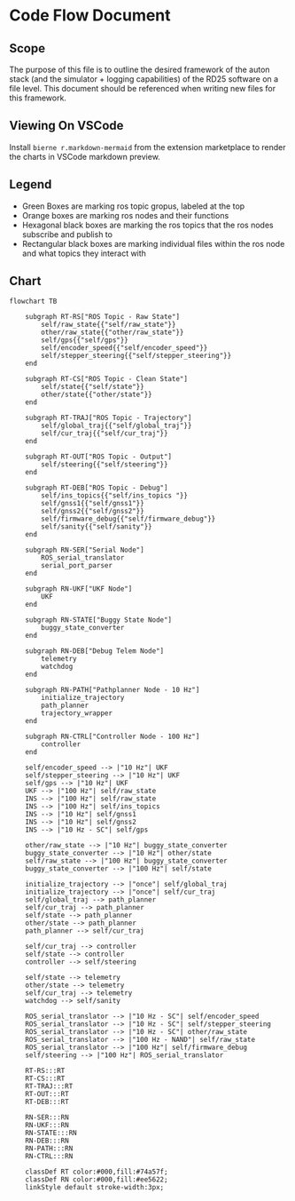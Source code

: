 # Code Flow Document
## Scope
The purpose of this file is to outline the desired framework of the auton stack (and the simulator + logging capabilities) of the RD25 software on a file level. This document should be referenced when writing new files for this framework.

## Viewing On VSCode
Install `bierne
r.markdown-mermaid` from the extension marketplace to render the charts in VSCode markdown preview.

## Legend
- Green Boxes are marking ros topic gropus, labeled at the top
- Orange boxes are marking ros nodes and their functions
- Hexagonal black boxes are marking the ros topics that the ros nodes subscribe and publish to 
- Rectangular black boxes are marking individual files within the ros node and what topics they interact with

## Chart


```mermaid
flowchart TB

    subgraph RT-RS["ROS Topic - Raw State"]
        self/raw_state{{"self/raw_state"}}
        other/raw_state{{"other/raw_state"}}
        self/gps{{"self/gps"}}
        self/encoder_speed{{"self/encoder_speed"}}
        self/stepper_steering{{"self/stepper_steering"}}
    end

    subgraph RT-CS["ROS Topic - Clean State"]
        self/state{{"self/state"}}
        other/state{{"other/state"}}
    end

    subgraph RT-TRAJ["ROS Topic - Trajectory"]
        self/global_traj{{"self/global_traj"}}
        self/cur_traj{{"self/cur_traj"}}
    end

    subgraph RT-OUT["ROS Topic - Output"]
        self/steering{{"self/steering"}}
    end

    subgraph RT-DEB["ROS Topic - Debug"]
        self/ins_topics{{"self/ins_topics "}}
        self/gnss1{{"self/gnss1"}}
        self/gnss2{{"self/gnss2"}}
        self/firmware_debug{{"self/firmware_debug"}}
        self/sanity{{"self/sanity"}}
    end
    
    subgraph RN-SER["Serial Node"]
        ROS_serial_translator
        serial_port_parser
    end

    subgraph RN-UKF["UKF Node"]
        UKF
    end

    subgraph RN-STATE["Buggy State Node"]
        buggy_state_converter
    end

    subgraph RN-DEB["Debug Telem Node"]
        telemetry
        watchdog
    end

    subgraph RN-PATH["Pathplanner Node - 10 Hz"]
        initialize_trajectory
        path_planner
        trajectory_wrapper
    end

    subgraph RN-CTRL["Controller Node - 100 Hz"]
        controller
    end

    self/encoder_speed --> |"10 Hz"| UKF
    self/stepper_steering --> |"10 Hz"| UKF
    self/gps --> |"10 Hz"| UKF
    UKF --> |"100 Hz"| self/raw_state
    INS --> |"100 Hz"| self/raw_state
    INS --> |"100 Hz"| self/ins_topics
    INS --> |"10 Hz"| self/gnss1
    INS --> |"10 Hz"| self/gnss2
    INS --> |"10 Hz - SC"| self/gps

    other/raw_state --> |"10 Hz"| buggy_state_converter
    buggy_state_converter --> |"10 Hz"| other/state
    self/raw_state --> |"100 Hz"| buggy_state_converter
    buggy_state_converter --> |"100 Hz"| self/state

    initialize_trajectory --> |"once"| self/global_traj
    initialize_trajectory --> |"once"| self/cur_traj
    self/global_traj --> path_planner
    self/cur_traj --> path_planner
    self/state --> path_planner
    other/state --> path_planner
    path_planner --> self/cur_traj

    self/cur_traj --> controller
    self/state --> controller
    controller --> self/steering

    self/state --> telemetry
    other/state --> telemetry
    self/cur_traj --> telemetry
    watchdog --> self/sanity

    ROS_serial_translator --> |"10 Hz - SC"| self/encoder_speed
    ROS_serial_translator --> |"10 Hz - SC"| self/stepper_steering
    ROS_serial_translator --> |"10 Hz - SC"| other/raw_state
    ROS_serial_translator --> |"100 Hz - NAND"| self/raw_state
    ROS_serial_translator --> |"100 Hz"| self/firmware_debug
    self/steering --> |"100 Hz"| ROS_serial_translator

    RT-RS:::RT
    RT-CS:::RT
    RT-TRAJ:::RT
    RT-OUT:::RT
    RT-DEB:::RT

    RN-SER:::RN
    RN-UKF:::RN
    RN-STATE:::RN
    RN-DEB:::RN
    RN-PATH:::RN
    RN-CTRL:::RN

    classDef RT color:#000,fill:#74a57f;
    classDef RN color:#000,fill:#ee5622;
    linkStyle default stroke-width:3px;
    
```